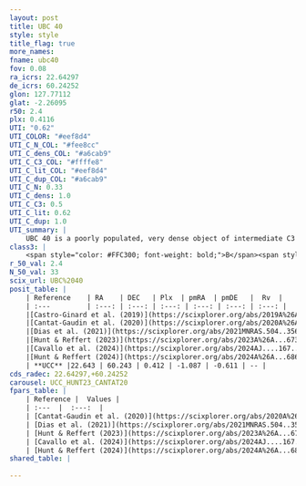 ```yaml
---
layout: post
title: UBC 40
style: style
title_flag: true
more_names: 
fname: ubc40
fov: 0.08
ra_icrs: 22.64297
de_icrs: 60.24252
glon: 127.77112
glat: -2.26095
r50: 2.4
plx: 0.4116
UTI: "0.62"
UTI_COLOR: "#eef8d4"
UTI_C_N_COL: "#fee8cc"
UTI_C_dens_COL: "#a6cab9"
UTI_C_C3_COL: "#ffffe8"
UTI_C_lit_COL: "#eef8d4"
UTI_C_dup_COL: "#a6cab9"
UTI_C_N: 0.33
UTI_C_dens: 1.0
UTI_C_C3: 0.5
UTI_C_lit: 0.62
UTI_C_dup: 1.0
UTI_summary: |
    UBC 40 is a poorly populated, very dense object of intermediate C3 quality. It is moderately studied in the literature.
class3: |
    <span style="color: #FFC300; font-weight: bold;">B</span><span style="color: #FFC300; font-weight: bold;">B</span>
r_50_val: 2.4
N_50_val: 33
scix_url: UBC%2040
posit_table: |
    | Reference    | RA    | DEC   | Plx  | pmRA  | pmDE   |  Rv  |
    | :---         | :---: | :---: | :---: | :---: | :---: | :---: |
    |[Castro-Ginard et al. (2019)](https://scixplorer.org/abs/2019A%26A...627A..35C) | 22.629 | 60.236 | 0.402 | -1.014 | -0.564 | -- |
    |[Cantat-Gaudin et al. (2020)](https://scixplorer.org/abs/2020A%26A...640A...1C) | 22.643 | 60.245 | 0.402 | -1.082 | -0.556 | -- |
    |[Dias et al. (2021)](https://scixplorer.org/abs/2021MNRAS.504..356D) | 22.633 | 60.244 | 0.363 | -1.061 | -0.614 | -- |
    |[Hunt & Reffert (2023)](https://scixplorer.org/abs/2023A%26A...673A.114H) | 22.63 | 60.238 | 0.416 | -1.087 | -0.641 | -- |
    |[Cavallo et al. (2024)](https://scixplorer.org/abs/2024AJ....167...12C) | 22.59 | 60.246 | 0.416 | -- | -- | -- |
    |[Hunt & Reffert (2024)](https://scixplorer.org/abs/2024A%26A...686A..42H) | 22.63 | 60.238 | 0.416 | -1.087 | -0.641 | -- |
    | **UCC** |22.643 | 60.243 | 0.412 | -1.087 | -0.611 | -- | 
cds_radec: 22.64297,+60.24252
carousel: UCC_HUNT23_CANTAT20
fpars_table: |
    | Reference |  Values |
    | :---  |  :---:  |
    | [Cantat-Gaudin et al. (2020)](https://scixplorer.org/abs/2020A%26A...640A...1C) | `AVNN=1.03, DMNN=11.95, AgeNN=7.9` |
    | [Dias et al. (2021)](https://scixplorer.org/abs/2021MNRAS.504..356D) | `Av=1.38, Dist=2228, logage=8.036, [Fe/H]=-0.226` |
    | [Hunt & Reffert (2023)](https://scixplorer.org/abs/2023A%26A...673A.114H) | `AV50=1.026, diffAV50=0.497, MOD50=11.826, logAge50=8.383` |
    | [Cavallo et al. (2024)](https://scixplorer.org/abs/2024AJ....167...12C) | `AV50=1.66, dMod50=12.14, logAge50=7.64, [Fe/H]50=0.05` |
    | [Hunt & Reffert (2024)](https://scixplorer.org/abs/2024A%26A...686A..42H) | `MassJ=115.314` |
shared_table: |
    
---
```

